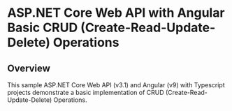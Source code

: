 # ASP.NET Core Web API with Angular Basic CRUD (Create-Read-Update-Delete) Operations

## Overview

This sample ASP.NET Core Web API (v3.1) and Angular (v9) with Typescript projects demonstrate a basic implementation of CRUD (Create-Read-Update-Delete) Operations.

